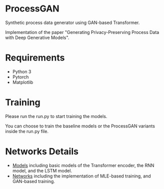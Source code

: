 # ProcessGAN
Synthetic process data generator using GAN-based Transformer.

Implementation of the paper "Generating Privacy-Preserving Process Data with Deep Generative Models".

# Requirements
* Python 3
* Pytorch
* Matplotlib

# Training
Please run the run.py to start training the models.

You can choose to train the baseline models or the ProcessGAN variants inside the run.py file.

# Networks Details
* [Models](https://github.com/raaachli/ProcessGAN/tree/main/models) including basic models of the Transformer encoder, the RNN model, and the LSTM model.
* [Networks](https://github.com/raaachli/ProcessGAN/tree/main/nets) including the implementation of MLE-based training, and GAN-based training.

